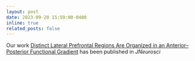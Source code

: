 ```yaml
---
layout: post
date: 2023-09-20 15:59:00-0400
inline: true
related_posts: false
---
```


Our work [Distinct Lateral Prefrontal Regions Are Organized in an Anterior–Posterior Functional Gradient](https://www.jneurosci.org/content/43/38/6564.abstract) has been published in *JNeurosci*
